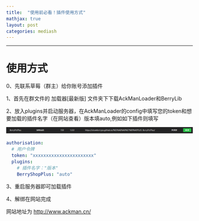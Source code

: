 ```yaml
---
title:  "使用前必看！插件使用方式"
mathjax: true
layout: post
categories: mediash
---
```




---

# 使用方式

0、先联系草莓（群主）给你账号添加插件

1、首先在群文件的 加载器[最新版] 文件夹下下载AckManLoader和BerryLib

2、放入plugins并启动服务器，在AckManLoader的config中填写您的token和想要加载的插件名字（在网站查看）版本填auto,例如如下插件则填写

![example](..\img\example.png)

```yaml
authorisation:
  # 用户令牌
  token: "xxxxxxxxxxxxxxxxxxxxxxx"
  plugins:
    # 插件名字："版本"
    BerryShopPlus: "auto"
```

3、重启服务器即可加载插件

4、解绑在网站完成



网站地址为 http://www.ackman.cn/